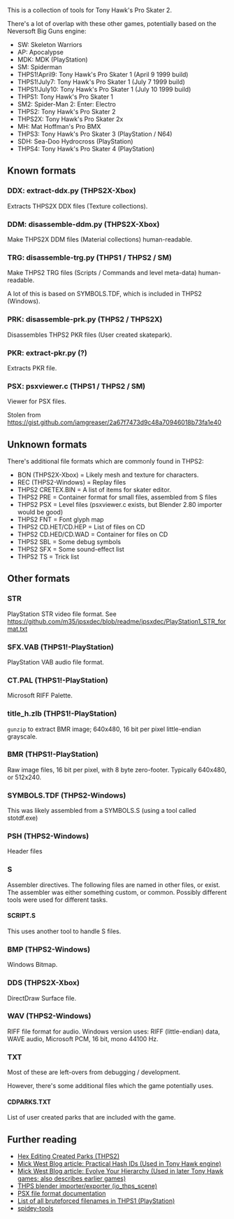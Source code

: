 This is a collection of tools for Tony Hawk's Pro Skater 2.

There's a lot of overlap with these other games, potentially based on the Neversoft Big Guns engine:

- SW: Skeleton Warriors
- AP: Apocalypse
- MDK: MDK (PlayStation)
- SM: Spiderman
- THPS1!April9: Tony Hawk's Pro Skater 1 (April 9 1999 build)
- THPS1!July7: Tony Hawk's Pro Skater 1 (July 7 1999 build)
- THPS1!July10: Tony Hawk's Pro Skater 1 (July 10 1999 build)
- THPS1: Tony Hawk's Pro Skater 1
- SM2: Spider-Man 2: Enter: Electro
- THPS2: Tony Hawk's Pro Skater 2
- THPS2X: Tony Hawk's Pro Skater 2x
- MH: Mat Hoffman's Pro BMX
- THPS3: Tony Hawk's Pro Skater 3 (PlayStation / N64)
- SDH: Sea-Doo Hydrocross (PlayStation)
- THPS4: Tony Hawk's Pro Skater 4 (PlayStation)


## Known formats

### DDX: extract-ddx.py (THPS2X-Xbox)

Extracts THPS2X DDX files (Texture collections).

### DDM: disassemble-ddm.py (THPS2X-Xbox)

Make THPS2X DDM files (Material collections) human-readable.

### TRG: disassemble-trg.py (THPS1 / THPS2 / SM)

Make THPS2 TRG files (Scripts / Commands and level meta-data) human-readable.

A lot of this is based on SYMBOLS.TDF, which is included in THPS2 (Windows).

### PRK: disassemble-prk.py (THPS2 / THPS2X)

Disassembles THPS2 PKR files (User created skatepark).

### PKR: extract-pkr.py (?)

Extracts PKR file.

### PSX: psxviewer.c (THPS1 / THPS2 / SM)

Viewer for PSX files.

Stolen from https://gist.github.com/iamgreaser/2a67f7473d9c48a70946018b73fa1e40


## Unknown formats

There's additional file formats which are commonly found in THPS2:

- BON (THPS2X-Xbox) = Likely mesh and texture for characters.
- REC (THPS2-Windows) = Replay files
- THPS2 CRETEX.BIN = A list of items for skater editor.
- THPS2 PRE = Container format for small files, assembled from S files
- THPS2 PSX = Level files (psxviewer.c exists, but Blender 2.80 importer would be good)
- THPS2 FNT = Font glyph map
- THPS2 CD.HET/CD.HEP = List of files on CD
- THPS2 CD.HED/CD.WAD = Container for files on CD
- THPS2 SBL = Some debug symbols
- THPS2 SFX = Some sound-effect list
- THPS2 TS = Trick list



## Other formats

### STR

PlayStation STR video file format. See https://github.com/m35/jpsxdec/blob/readme/jpsxdec/PlayStation1_STR_format.txt

### SFX.VAB (THPS1!-PlayStation)

PlayStation VAB audio file format.

### CT.PAL (THPS1!-PlayStation)

Microsoft RIFF Palette.

### title_h.zlb (THPS1!-PlayStation)

`gunzip` to extract BMR image; 640x480, 16 bit per pixel little-endian grayscale.

### BMR (THPS1!-PlayStation)

Raw image files, 16 bit per pixel, with 8 byte zero-footer.
Typically 640x480, or 512x240.

### SYMBOLS.TDF (THPS2-Windows)

This was likely assembled from a SYMBOLS.S (using a tool called stotdf.exe)

### PSH (THPS2-Windows)

Header files

### S

Assembler directives. The following files are named in other files, or exist.
The assembler was either something custom, or common.
Possibly different tools were used for different tasks.

#### SCRIPT.S

This uses another tool to handle S files.

### BMP (THPS2-Windows)

Windows Bitmap.

### DDS (THPS2X-Xbox)

DirectDraw Surface file.

### WAV (THPS2-Windows)

RIFF file format for audio.
Windows version uses: RIFF (little-endian) data, WAVE audio, Microsoft PCM, 16 bit, mono 44100 Hz.

### TXT

Most of these are left-overs from debugging / development.

However, there's some additional files which the game potentially uses.

#### CDPARKS.TXT

List of user created parks that are included with the game.


## Further reading

* [Hex Editing Created Parks (THPS2)](http://webcache.googleusercontent.com/search?q=cache:uUdAddR8ZGoJ:planettonyhawk.gamespy.com/Viewf0fe.php)
* [Mick West Blog article: Practical Hash IDs (Used in Tony Hawk engine)](http://cowboyprogramming.com/2007/01/04/practical-hash-ids/)
* [Mick West Blog article: Evolve Your Hierarchy (Used in later Tony Hawk games; also describes earlier games)](http://cowboyprogramming.com/2007/01/05/evolve-your-heirachy/)
* [THPS blender importer/exporter (io_thps_scene)](https://github.com/denetii/io_thps_scene)
* [PSX file format documentation](https://gist.github.com/iamgreaser/b54531e41d77b69d7d13391deb0ac6a5)
* [List of all bruteforced filenames in THPS1 (PlayStation)](https://gist.github.com/iamgreaser/ee48ac4adb0a18fc8928eb8494703730)
* [spidey-tools](https://github.com/krystalgamer/spidey-tools)

